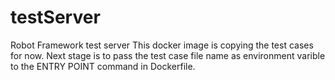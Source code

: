 # testServer
Robot Framework test server
This docker image is copying the test cases  for now. 
Next stage is to pass the  test case file name as  environment varible to the ENTRY POINT command in Dockerfile. 
